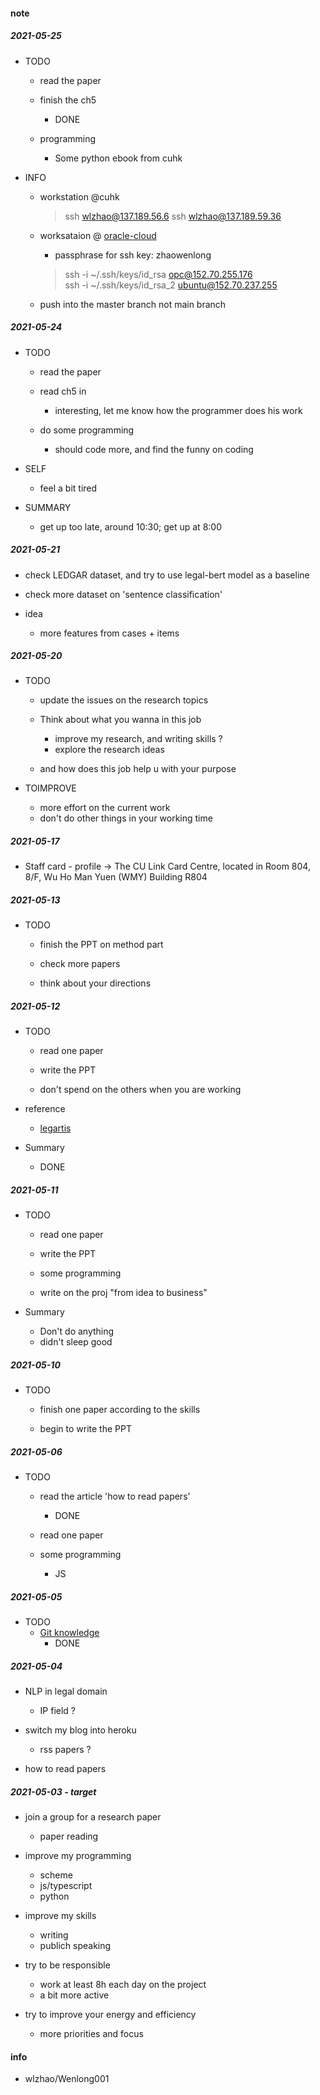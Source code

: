
#### note

##### 2021-05-25  
  * TODO  
    - read the paper <Ledgar>  

    - finish the ch5  
        + DONE  

    - programming  
        + Some python ebook from cuhk  

  * INFO  
    - workstation @cuhk   
       > ssh wlzhao@137.189.56.6 
       > ssh wlzhao@137.189.59.36  

    - worksataion @ [oracle-cloud](https://cloud.oracle.com/compute/instances?region=ap-seoul-1)  
        + passphrase for ssh key: zhaowenlong  
        > ssh -i ~/.ssh/keys/id_rsa opc@152.70.255.176  
        > ssh -i ~/.ssh/keys/id_rsa_2 ubuntu@152.70.237.255 

    - push into the master branch not main branch   

##### 2021-05-24
  * TODO
    - read the paper <Ledgar> 

    - read ch5 in <coders at work>  
      + interesting, let me know how the programmer does his work  

    - do some programming 
      + should code more, and find the funny on coding   

  * SELF
    - feel a bit tired  

  * SUMMARY  
    - get up too late, around 10:30;  get up at 8:00  

##### 2021-05-21
  * check LEDGAR dataset, and try to use legal-bert model as a baseline

  * check more dataset on 'sentence classification'

  * idea
    - more features from cases + items

##### 2021-05-20
  * TODO
    - update the issues on the research topics

    - Think about what you wanna in this job
        + improve my research, and writing skills ?
        + explore the research ideas

    - and how does this job help u with your purpose

  * TOIMPROVE
    - more effort on the current work
    - don't do other things in your working time


##### 2021-05-17
  *  Staff card
    - profile -> The CU Link Card Centre, located in Room 804, 8/F,  Wu Ho Man Yuen (WMY) Building R804

##### 2021-05-13
  * TODO
    - finish the PPT  on method part

    - check more papers

    - think about your directions

##### 2021-05-12
  * TODO
    - read one paper

    - write the PPT

    - don't spend on the others when you are working


  * reference
    - [legartis](https://legartis.ai/)

  * Summary
    - DONE

##### 2021-05-11
  * TODO
    - read one paper

    - write the PPT

    - some programming

    - write on the proj "from idea to business"

  * Summary
    - Don't do anything
    - didn't sleep good

##### 2021-05-10
  * TODO
    - finish one paper according to the skills

    - begin to write the PPT


##### 2021-05-06
  * TODO
    - read the article 'how to read papers'
        + DONE

    - read one paper

    - some programming
        + JS

##### 2021-05-05
  * TODO
    - [Git knowledge](https://jwiegley.github.io/git-from-the-bottom-up/)
        + DONE


##### 2021-05-04
  * NLP in legal domain
    - IP field ?

  * switch my blog into heroku
    - rss papers ?

  * how to read papers

##### 2021-05-03  - target
  * join a group for a research paper
    - paper reading

  * improve my programming
    - scheme
    - js/typescript
    - python

  * improve my skills
    - writing
    - publich speaking


  * try to be responsible
    - work at least 8h each day on the project
    - a bit more active

  * try to improve your energy and efficiency
    - more priorities and focus


#### info
  *  wlzhao/Wenlong001
